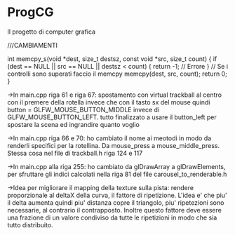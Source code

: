 # ProgCG
Il progetto di computer grafica

///CAMBIAMENTI

int memcpy_s(void *dest, size_t destsz, const void *src, size_t count) {
    if (dest == NULL || src == NULL || destsz < count) {
        return -1;  // Errore
    }
    // Se i controlli sono superati faccio il memcpy
    memcpy(dest, src, count);
    return 0;
}


->In main.cpp riga 61 e riga 67:
    spostamento con virtual trackball al centro con il premere della rotella invece che con il tasto sx del mouse quindi button = GLFW_MOUSE_BUTTON_MIDDLE invece di         GLFW_MOUSE_BUTTON_LEFT.
    tutto finalizzato a usare il button_left per spostare la scena ed ingrandire quanto voglio

->In main.cpp riga 66 e 70:
    ho cambiato il nome ai meotodi in modo da renderli specifici per la rotellina. Da mouse_press a mouse_middle_press. Stessa cosa nel file di trackball.h riga 124 e     117


->In main.cpp alla riga 255:
    ho cambiato da glDrawArray a glDrawElements, per sfruttare gli indici calcolati nella riga 81 del file carousel_to_renderable.h

->Idea per migliorare il mapping della texture sulla pista:
    rendere proporzionale al deltaX della curva, il fattore di ripetizione. L'idea e' che piu' il delta aumenta quindi piu' distanza copre il triangolo, piu' ripetezioni sono necessarie, al contrario il contrapposto. Inoltre questo fattore deve essere una frazione di un valore condiviso da tutte le ripetizioni in modo che sia tutto distribuito. 
